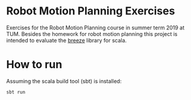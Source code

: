 # Robot Motion Planning Exercises
Exercises for the Robot Motion Planning course in summer term 2019 at TUM.
Besides the homework for robot motion planning this project is intended to evaluate the [breeze](https://github.com/scalanlp/breeze) library
for scala.

# How to run
Assuming the scala build tool (sbt) is installed:
```bash
sbt run
```